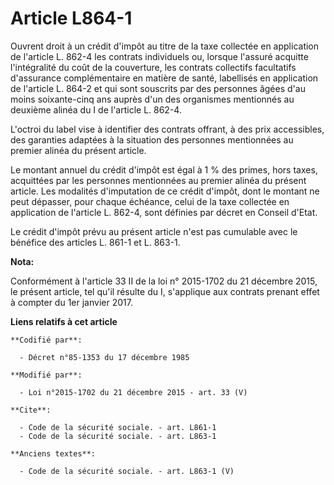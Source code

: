 # Article L864-1

Ouvrent droit à un crédit d'impôt au titre de la taxe collectée en application de l'article L. 862-4 les contrats individuels
ou, lorsque l'assuré acquitte l'intégralité du coût de la couverture, les contrats collectifs facultatifs d'assurance
complémentaire en matière de santé, labellisés en application de l'article L. 864-2 et qui sont souscrits par des personnes
âgées d'au moins soixante-cinq ans auprès d'un des organismes mentionnés au deuxième alinéa du I de l'article L. 862-4. 

L'octroi du label vise à identifier des contrats offrant, à des prix accessibles, des garanties adaptées à la situation des
personnes mentionnées au premier alinéa du présent article. 

Le montant annuel du crédit d'impôt est égal à 1 % des primes, hors taxes, acquittées par les personnes mentionnées au
premier alinéa du présent article. Les modalités d'imputation de ce crédit d'impôt, dont le montant ne peut dépasser, pour
chaque échéance, celui de la taxe collectée en application de l'article L. 862-4, sont définies par décret en Conseil
d'Etat. 

Le crédit d'impôt prévu au présent article n'est pas cumulable avec le bénéfice des articles L. 861-1 et L. 863-1.

**Nota:**

Conformément à l'article 33 II de la loi n° 2015-1702 du 21 décembre 2015, le présent article, tel qu'il résulte du I,
s'applique aux contrats prenant effet à compter du 1er janvier 2017.

**Liens relatifs à cet article**

	**Codifié par**:

	  - Décret n°85-1353 du 17 décembre 1985

	**Modifié par**:

	  - Loi n°2015-1702 du 21 décembre 2015 - art. 33 (V)

	**Cite**:

	  - Code de la sécurité sociale. - art. L861-1
	  - Code de la sécurité sociale. - art. L863-1

	**Anciens textes**:

	  - Code de la sécurité sociale. - art. L863-1 (V)
